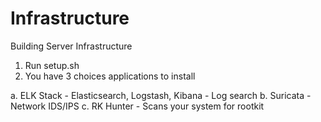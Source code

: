 # Infrastructure
Building Server Infrastructure

1. Run setup.sh
2. You have 3 choices applications to install

  a. ELK Stack - Elasticsearch, Logstash, Kibana - Log search
  b. Suricata - Network IDS/IPS
  c. RK Hunter - Scans your system for rootkit
